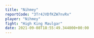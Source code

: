 ```yaml
---
title: "Nihmey"
reportCode: "3Tr4JVDfKZW7nvRx"
player: "Nihmey"
fight: "High King Maulgar"
date: 2021-09-08T18:55:49.344000+00:00
---
```

